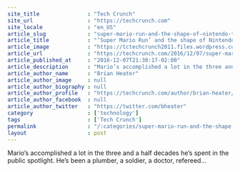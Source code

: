 ```yaml
---
site_title               : "Tech Crunch"
site_url                 : "https://techcrunch.com"
site_locale              : "en_US"
article_slug             : "super-mario-run-and-the-shape-of-nintendo-to-come-an-interview-with-reggie-fils-aime"
article_title            : "‘Super Mario Run’ and the shape of Nintendo to come — an interview with Reggie Fils-Aimé"
article_image            : "https://tctechcrunch2011.files.wordpress.com/2016/12/img_0586.jpg?w=764&h=400&crop=1"
article_url              : "https://techcrunch.com/2016/12/07/super-mario-run/"
article_published_at     : "2016-12-07T21:30:17-02:00"
article_description      : "Mario’s accomplished a lot in the three and a half decades he’s spent in the public spotlight. He’s been a plumber, a soldier, a doctor, refereed..."
article_author_name      : "Brian Heater"
article_author_image     : null
article_author_biography : null
article_author_profile   : "https://techcrunch.com/author/brian-heater/"
article_author_facebook  : null
article_author_twitter   : "https://twitter.com/bheater"
category                 : ['technology']
tags                     : ['Tech Crunch']
permalink                : "/:categories/super-mario-run-and-the-shape-of-nintendo-to-come-an-interview-with-reggie-fils-aime/"
layout                   : post
---
```


Mario’s accomplished a lot in the three and a half decades he’s spent in the public spotlight. He’s been a plumber, a soldier, a doctor, refereed...
